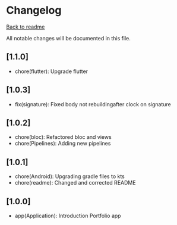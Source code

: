 # Changelog
[Back to readme](./README.md)

All notable changes will be documented in this file.

## [1.1.0]
- chore(flutter): Upgrade flutter

## [1.0.3]
- fix(signature): Fixed body not rebuildingafter clock on signature

## [1.0.2]
- chore(bloc): Refactored bloc and views
- chore(Pipelines): Adding new pipelines

## [1.0.1]
- chore(Android): Upgrading gradle files to kts
- chore(readme): Changed and corrected README

## [1.0.0]
- app(Application): Introduction Portfolio app
